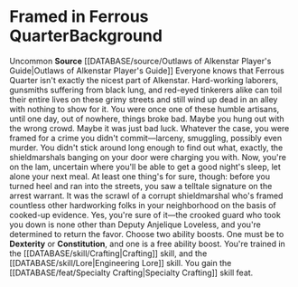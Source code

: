 ﻿---
id: '296'
name: Framed in Ferrous Quarter
source: '[[DATABASE/source/Outlaws of Alkenstar Player''s Guide|Outlaws of Alkenstar
  Player''s Guide]]'

---
# Framed in Ferrous Quarter<span class="item-type">Background</span>

<span class="trait-uncommon item-trait">Uncommon</span>
**Source** [[DATABASE/source/Outlaws of Alkenstar Player's Guide|Outlaws of Alkenstar Player's Guide]]
Everyone knows that Ferrous Quarter isn't exactly the nicest part of Alkenstar. Hard-working laborers, gunsmiths suffering from black lung, and red-eyed tinkerers alike can toil their entire lives on these grimy streets and still wind up dead in an alley with nothing to show for it. You were once one of these humble artisans, until one day, out of nowhere, things broke bad.
 Maybe you hung out with the wrong crowd. Maybe it was just bad luck. Whatever the case, you were framed for a crime you didn't commit—larceny, smuggling, possibly even murder. You didn't stick around long enough to find out what, exactly, the shieldmarshals banging on your door were charging you with. Now, you're on the lam, uncertain where you'll be able to get a good night's sleep, let alone your next meal.
 At least one thing's for sure, though: before you turned heel and ran into the streets, you saw a telltale signature on the arrest warrant. It was the scrawl of a corrupt shieldmarshal who's framed countless other hardworking folks in your neighborhood on the basis of cooked-up evidence. Yes, you're sure of it—the crooked guard who took you down is none other than Deputy Anjelique Loveless, and you're determined to return the favor.
Choose two ability boosts. One must be to **Dexterity** or **Constitution**, and one is a free ability boost.
You're trained in the [[DATABASE/skill/Crafting|Crafting]] skill, and the [[DATABASE/skill/Lore|Engineering Lore]] skill. You gain the [[DATABASE/feat/Specialty Crafting|Specialty Crafting]] skill feat.